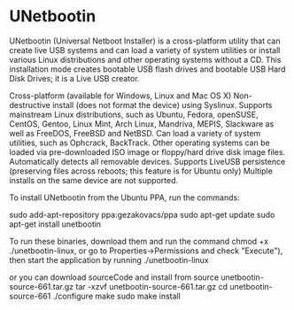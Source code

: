# UNetbootin
UNetbootin (Universal Netboot Installer) is a cross-platform utility that can create live USB systems and can load a variety of system utilities or install various Linux distributions and other operating systems without a CD.
This installation mode creates bootable USB flash drives and bootable USB Hard Disk Drives; it is a Live USB creator.

Cross-platform (available for Windows, Linux and Mac OS X)
Non-destructive install (does not format the device) using Syslinux.
Supports mainstream Linux distributions, such as Ubuntu, Fedora, openSUSE, CentOS, Gentoo, Linux Mint, Arch Linux, Mandriva, MEPIS, Slackware as well as FreeDOS, FreeBSD and NetBSD.
Can load a variety of system utilities, such as Ophcrack, BackTrack.
Other operating systems can be loaded via pre-downloaded ISO image or floppy/hard drive disk image files.
Automatically detects all removable devices.
Supports LiveUSB persistence (preserving files across reboots; this feature is for Ubuntu only)
Multiple installs on the same device are not supported.

To install UNetbootin from the Ubuntu PPA, run the commands:

sudo add-apt-repository ppa:gezakovacs/ppa
sudo apt-get update
sudo apt-get install unetbootin

To run these binaries, download them and run the command chmod +x ./unetbootin-linux, 
or go to Properties->Permissions and check "Execute"), then start the application 
by running ./unetbootin-linux

or
you can download sourceCode and install from source
unetbootin-source-661.tar.gz
tar -xzvf unetbootin-source-661.tar.gz
cd unetbootin-source-661
./configure
make
sudo make install
